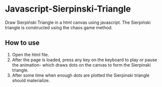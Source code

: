 # Javascript-Sierpinski-Triangle
Draw Sierpiński Triangle in a html canvas using javascript. The Sierpiński triangle is constructed using the chaos game method.

## How to use
1. Open the html file.
2. After the page is loaded, press any key on the keyboard to play or pause the animation- which draws dots on the canvas to form the Sierpinski triangle.
3. After some time when enough dots are plotted the Sierpinski triangle should materialize. 
